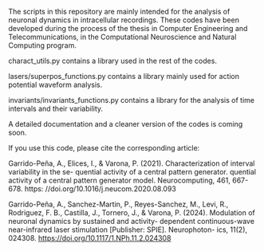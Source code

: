 The scripts in this repository are mainly intended for the analysis of neuronal dynamics in intracellular recordings. These codes have been developed during the process of the thesis in Computer Engineering and Telecommunications, in the Computational Neuroscience and Natural Computing program. 
  
  charact_utils.py contains a library used in the rest of the codes. 
  
  lasers/superpos_functions.py contains a library mainly used for action potential waveform analysis.
  
  invariants/invariants_functions.py contains a library for the analysis of time intervals and their variability. 

A detailed documentation and a cleaner version of the codes is coming soon. 

If you use this code, please cite the corresponding article:

Garrido-Peña, A., Elices, I., & Varona, P. (2021). Characterization of interval variability in the se- quential activity of a central pattern generator.
quential activity of a central pattern generator model. Neurocomputing, 461, 667-678. https:
//doi.org/10.1016/j.neucom.2020.08.093

Garrido-Peña, A., Sanchez-Martin, P., Reyes-Sanchez, M., Levi, R., Rodriguez, F. B., Castilla, J.,
Tornero, J., & Varona, P. (2024). Modulation of neuronal dynamics by sustained and activity-
dependent continuous-wave near-infrared laser stimulation [Publisher: SPIE]. Neurophoton-
ics, 11(2), 024308. https://doi.org/10.1117/1.NPh.11.2.024308
